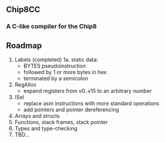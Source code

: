 Chip8CC
-------

### A C-like compiler for the Chip8






## Roadmap
1. Labels (completed)
1a. static data:
    - BYTES pseudoinstruction
    - followed by 1 or more bytes in hex
    - terminated by a semicolon
2. RegAlloc
   - expand registers from v0..v15 to an arbitrary number
3. ISel
   - replace asm instructions with more standard operations
   - add pointers and pointer dereferencing
4. Arrays and structs
5. Functions, stack frames, stack pointer
6. Types and type-checking
7. TBD...